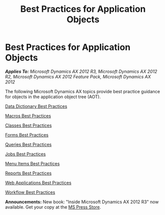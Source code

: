 ﻿---
title: Best Practices for Application Objects
TOCTitle: Best Practices for Application Objects
ms:assetid: 529ece55-dd41-45b2-8dad-32f357ffd59a
ms:mtpsurl: https://msdn.microsoft.com/en-us/library/Aa639826(v=AX.60)
ms:contentKeyID: 35244320
ms.date: 05/18/2015
mtps_version: v=AX.60
---

# Best Practices for Application Objects 


_**Applies To:** Microsoft Dynamics AX 2012 R3, Microsoft Dynamics AX 2012 R2, Microsoft Dynamics AX 2012 Feature Pack, Microsoft Dynamics AX 2012_

The following Microsoft Dynamics AX topics provide best practice guidance for objects in the application object tree (AOT).

[Data Dictionary Best Practices](data-dictionary-best-practices.md)

[Macros Best Practices](macros-best-practices.md)

[Classes Best Practices](classes-best-practices.md)

[Forms Best Practices](forms-best-practices.md)

[Queries Best Practices](queries-best-practices.md)

[Jobs Best Practices](jobs-best-practices.md)

[Menu Items Best Practices](menu-items-best-practices.md)

[Reports Best Practices](reports-best-practices.md)

[Web Applications Best Practices](web-applications-best-practices.md)

[Workflow Best Practices](workflow-best-practices.md)

  
**Announcements:** New book: "Inside Microsoft Dynamics AX 2012 R3" now available. Get your copy at the [MS Press Store](https://www.microsoftpressstore.com/store/inside-microsoft-dynamics-ax-2012-r3-9780735685109).

